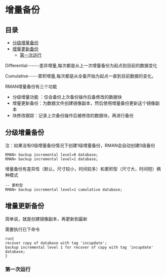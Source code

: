 # 增量备份

## 目录

-   [分级增量备份](#分级增量备份)
-   [增量更新备份](#增量更新备份)
    -   [第一次运行](#第一次运行)

Differential------差异增量,每次都是从上一次增量备份为起点到目前的数据变化

Cumulative-----累积增量,每次都是从全备开始为起点一直到目前数据的变化。

RMAN增量备份有三个功能

-   分级增量功能 ：仅会备份上次备份操作后备修改的数据快
-   增量更新备份：为数据文件创建镜像副本，然后使用增量备份更新这个镜像副本
-   块修改跟踪：记录上次备份操作后被修改的数据块，再进行备份

## 分级增量备份

注：如果没有0级增量备份情况下创建1级增量备份，RMAN会自动创建0级备份

```纯文本
RMAN> backup incremental level=0 database;
RMAN> backup incremental level=1 database;
```

增量备份有差异性（默认，尺寸较小，时间较多）和累积型（尺寸大，时间短）俩种模式

```纯文本
-- 累积型
RMAN> backup incremental level=1 cumulative database;
```

## 增量更新备份

简单说，就是创建镜像副本，再更新到最新

需要执行已下命令

```纯文本
run{
recover copy of database with tag 'incupdate';
backup incremental level 1 for recover of copy with tag 'incupdate' database;
}
```

### 第一次运行
